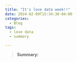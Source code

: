 ```yaml
---
title: "It's love data week!!"
date: 2024-02-09T15:34:30-04:00
categories:
  - Blog
tags:
  - love data
  - summary

---
```


>**Summary:**

